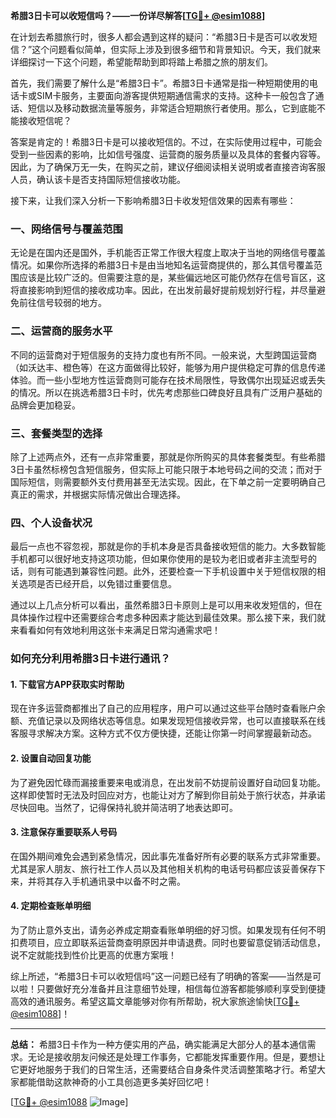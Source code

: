 **希腊3日卡可以收短信吗？——一份详尽解答[[TG💪+ @esim1088](https://t.me/s/esim1088)]**

在计划去希腊旅行时，很多人都会遇到这样的疑问：“希腊3日卡是否可以收发短信？”这个问题看似简单，但实际上涉及到很多细节和背景知识。今天，我们就来详细探讨一下这个问题，希望能帮助到即将踏上希腊之旅的朋友们。

首先，我们需要了解什么是“希腊3日卡”。希腊3日卡通常是指一种短期使用的电话卡或SIM卡服务，主要面向游客提供短期通信需求的支持。这种卡一般包含了通话、短信以及移动数据流量等服务，非常适合短期旅行者使用。那么，它到底能不能接收短信呢？

答案是肯定的！希腊3日卡是可以接收短信的。不过，在实际使用过程中，可能会受到一些因素的影响，比如信号强度、运营商的服务质量以及具体的套餐内容等。因此，为了确保万无一失，在购买之前，建议仔细阅读相关说明或者直接咨询客服人员，确认该卡是否支持国际短信接收功能。

接下来，让我们深入分析一下影响希腊3日卡收发短信效果的因素有哪些：

### 一、网络信号与覆盖范围

无论是在国内还是国外，手机能否正常工作很大程度上取决于当地的网络信号覆盖情况。如果你所选择的希腊3日卡是由当地知名运营商提供的，那么其信号覆盖范围应该是比较广泛的。但需要注意的是，某些偏远地区可能仍然存在信号盲区，这将直接影响到短信的接收成功率。因此，在出发前最好提前规划好行程，并尽量避免前往信号较弱的地方。

### 二、运营商的服务水平

不同的运营商对于短信服务的支持力度也有所不同。一般来说，大型跨国运营商（如沃达丰、橙色等）在这方面做得比较好，能够为用户提供稳定可靠的信息传递体验。而一些小型地方性运营商则可能存在技术局限性，导致偶尔出现延迟或丢失的情况。所以在挑选希腊3日卡时，优先考虑那些口碑良好且具有广泛用户基础的品牌会更加稳妥。

### 三、套餐类型的选择

除了上述两点外，还有一点非常重要，那就是你所购买的具体套餐类型。有些希腊3日卡虽然标榜包含短信服务，但实际上可能只限于本地号码之间的交流；而对于国际短信，则需要额外支付费用甚至无法实现。因此，在下单之前一定要明确自己真正的需求，并根据实际情况做出合理选择。

### 四、个人设备状况

最后一点也不容忽视，那就是你的手机本身是否具备接收短信的能力。大多数智能手机都可以很好地支持这项功能，但如果你使用的是较为老旧或者非主流型号的话，则有可能遇到兼容性问题。此外，还要检查一下手机设置中关于短信权限的相关选项是否已经开启，以免错过重要信息。

通过以上几点分析可以看出，虽然希腊3日卡原则上是可以用来收发短信的，但在具体操作过程中还需要综合考虑多种因素才能达到最佳效果。那么接下来，我们就来看看如何有效地利用这张卡来满足日常沟通需求吧！

### 如何充分利用希腊3日卡进行通讯？

#### 1. 下载官方APP获取实时帮助

现在许多运营商都推出了自己的应用程序，用户可以通过这些平台随时查看账户余额、充值记录以及网络状态等信息。如果发现短信接收异常，也可以直接联系在线客服寻求解决方案。这种方式不仅方便快捷，还能让你第一时间掌握最新动态。

#### 2. 设置自动回复功能

为了避免因忙碌而漏接重要来电或消息，在出发前不妨提前设置好自动回复功能。这样即使暂时无法及时回应对方，也能让对方了解到你目前处于旅行状态，并承诺尽快回电。当然了，记得保持礼貌并简洁明了地表达即可。

#### 3. 注意保存重要联系人号码

在国外期间难免会遇到紧急情况，因此事先准备好所有必要的联系方式非常重要。尤其是家人朋友、旅行社工作人员以及其他相关机构的电话号码都应该妥善保存下来，并将其存入手机通讯录中以备不时之需。

#### 4. 定期检查账单明细

为了防止意外支出，请务必养成定期查看账单明细的好习惯。如果发现有任何不明扣费项目，应立即联系运营商查明原因并申请退费。同时也要留意促销活动信息，说不定就能找到性价比更高的优惠方案哦！

综上所述，“希腊3日卡可以收短信吗”这一问题已经有了明确的答案——当然是可以啦！只要做好充分准备并且注意细节处理，相信每位游客都能够顺利享受到便捷高效的通讯服务。希望这篇文章能够对你有所帮助，祝大家旅途愉快[[TG💪+ @esim1088](https://t.me/s/esim1088)]！

---

**总结：**
希腊3日卡作为一种方便实用的产品，确实能满足大部分人的基本通信需求。无论是接收朋友问候还是处理工作事务，它都能发挥重要作用。但是，要想让它更好地服务于我们的日常生活，还需要结合自身条件灵活调整策略才行。希望大家都能借助这款神奇的小工具创造更多美好回忆吧！

[[TG💪+ @esim1088](https://t.me/s/esim1088) ![Image](https://i.postimg.cc/4NQfJmqS/Snipaste-2025-05-13-00-14-12.png)]